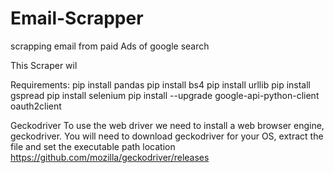 # Email-Scrapper
scrapping email from paid Ads of google search

This Scraper wil

Requirements:
pip install pandas
pip install bs4
pip install urllib
pip install gspread
pip install selenium
pip install --upgrade google-api-python-client oauth2client

Geckodriver
To use the web driver we need to install a web browser engine, geckodriver. You will need to download geckodriver for your OS, extract the file and set the executable path location
https://github.com/mozilla/geckodriver/releases
